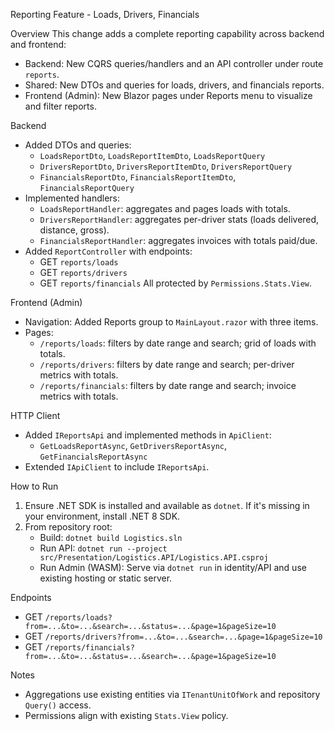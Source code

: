 Reporting Feature - Loads, Drivers, Financials

Overview
This change adds a complete reporting capability across backend and frontend:
- Backend: New CQRS queries/handlers and an API controller under route `reports`.
- Shared: New DTOs and queries for loads, drivers, and financials reports.
- Frontend (Admin): New Blazor pages under Reports menu to visualize and filter reports.

Backend
- Added DTOs and queries:
  - `LoadsReportDto`, `LoadsReportItemDto`, `LoadsReportQuery`
  - `DriversReportDto`, `DriversReportItemDto`, `DriversReportQuery`
  - `FinancialsReportDto`, `FinancialsReportItemDto`, `FinancialsReportQuery`
- Implemented handlers:
  - `LoadsReportHandler`: aggregates and pages loads with totals.
  - `DriversReportHandler`: aggregates per-driver stats (loads delivered, distance, gross).
  - `FinancialsReportHandler`: aggregates invoices with totals paid/due.
- Added `ReportController` with endpoints:
  - GET `reports/loads`
  - GET `reports/drivers`
  - GET `reports/financials`
  All protected by `Permissions.Stats.View`.

Frontend (Admin)
- Navigation: Added Reports group to `MainLayout.razor` with three items.
- Pages:
  - `/reports/loads`: filters by date range and search; grid of loads with totals.
  - `/reports/drivers`: filters by date range and search; per-driver metrics with totals.
  - `/reports/financials`: filters by date range and search; invoice metrics with totals.

HTTP Client
- Added `IReportsApi` and implemented methods in `ApiClient`:
  - `GetLoadsReportAsync`, `GetDriversReportAsync`, `GetFinancialsReportAsync`
- Extended `IApiClient` to include `IReportsApi`.

How to Run
1) Ensure .NET SDK is installed and available as `dotnet`. If it's missing in your environment, install .NET 8 SDK.
2) From repository root:
   - Build: `dotnet build Logistics.sln`
   - Run API: `dotnet run --project src/Presentation/Logistics.API/Logistics.API.csproj`
   - Run Admin (WASM): Serve via `dotnet run` in identity/API and use existing hosting or static server.

Endpoints
- GET `/reports/loads?from=...&to=...&search=...&status=...&page=1&pageSize=10`
- GET `/reports/drivers?from=...&to=...&search=...&page=1&pageSize=10`
- GET `/reports/financials?from=...&to=...&status=...&search=...&page=1&pageSize=10`

Notes
- Aggregations use existing entities via `ITenantUnitOfWork` and repository `Query()` access.
- Permissions align with existing `Stats.View` policy.

